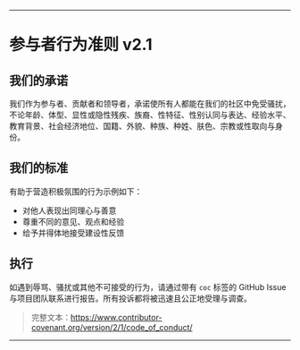 -----
# 参与者行为准则 v2.1

## 我们的承诺
我们作为参与者、贡献者和领导者，承诺使所有人都能在我们的社区中免受骚扰，不论年龄、体型、显性或隐性残疾、族裔、性特征、性别认同与表达、经验水平、教育背景、社会经济地位、国籍、外貌、种族、种姓、肤色、宗教或性取向与身份。

## 我们的标准
有助于营造积极氛围的行为示例如下：
- 对他人表现出同理心与善意
- 尊重不同的意见、观点和经验
- 给予并得体地接受建设性反馈

## 执行
如遇到辱骂、骚扰或其他不可接受的行为，请通过带有 `coc` 标签的 GitHub Issue 与项目团队联系进行报告。所有投诉都将被迅速且公正地受理与调查。

> 完整文本：https://www.contributor-covenant.org/version/2/1/code_of_conduct/ 
-----